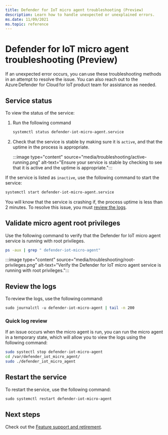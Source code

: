 ```yaml
---
title: Defender for IoT micro agent troubleshooting (Preview)
description: Learn how to handle unexpected or unexplained errors.
ms.date: 11/09/2021
ms.topic: reference
---
```


# Defender for IoT micro agent troubleshooting (Preview)

If an unexpected error occurs, you can use these troubleshooting methods in an attempt to resolve the issue. You can also reach out to the Azure Defender for Cloud for IoT product team for assistance as needed.   

## Service status 

To view the status of the service: 

1. Run the following command

    ```bash
    systemctl status defender-iot-micro-agent.service 
    ```

1. Check that the service is stable by making sure it is `active`, and that the uptime in the process is appropriate.

    :::image type="content" source="media/troubleshooting/active-running.png" alt-text="Ensure your service is stable by checking to see that it is active and the uptime is appropriate.":::

If the service is listed as `inactive`, use the following command to start the service:

```bash
systemctl start defender-iot-micro-agent.service 
```

You will know that the service is crashing if, the process uptime is less than 2 minutes. To resolve this issue, you must [review the logs](#review-the-logs).

## Validate micro agent root privileges

Use the following command to verify that the Defender for IoT micro agent service is running with root privileges.

```bash
ps -aux | grep " defender-iot-micro-agent"
```

:::image type="content" source="media/troubleshooting/root-privileges.png" alt-text="Verify the Defender for IoT micro agent service is running with root privileges.":::
## Review the logs 

To review the logs, use the following command:  

```bash
sudo journalctl -u defender-iot-micro-agent | tail -n 200 
```

### Quick log review

If an issue occurs when the micro agent is run, you can run the micro agent in a temporary state, which will allow you to view the logs using the following command:

```bash
sudo systectl stop defender-iot-micro-agent
cd /var/defender_iot_micro_agent/
sudo ./defender_iot_micro_agent
```

## Restart the service

To restart the service, use the following command: 

```bash
sudo systemctl restart defender-iot-micro-agent 
```

## Next steps

Check out the [Feature support and retirement](edge-security-module-deprecation.md).
